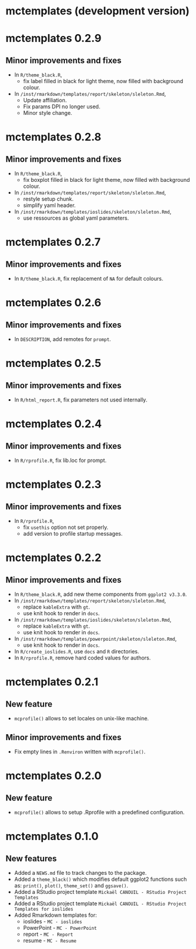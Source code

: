 # mctemplates (development version)

# mctemplates 0.2.9

## Minor improvements and fixes

* In `R/theme_black.R`,
    - fix label filled in black for light theme, now filled with background colour.
* In `/inst/rmarkdown/templates/report/skeleton/sleleton.Rmd`,  
    - Update affiliation.
    - Fix params DPI no longer used.
    - Minor style change.

# mctemplates 0.2.8

## Minor improvements and fixes

* In `R/theme_black.R`,
    - fix boxplot filled in black for light theme, now filled with background colour.
* In `/inst/rmarkdown/templates/report/skeleton/sleleton.Rmd`, 
    - restyle setup chunk.
    - simplify yaml header.
* In `/inst/rmarkdown/templates/ioslides/skeleton/sleleton.Rmd`, 
    - use ressources as global yaml parameters.

# mctemplates 0.2.7

## Minor improvements and fixes

* In `R/theme_black.R`, fix replacement of `NA` for default colours.

# mctemplates 0.2.6

## Minor improvements and fixes

* In `DESCRIPTION`, add remotes for `prompt`.

# mctemplates 0.2.5

## Minor improvements and fixes

* In `R/html_report.R`, fix parameters not used internally.

# mctemplates 0.2.4

## Minor improvements and fixes

* In `R/rprofile.R`, fix lib.loc for prompt.

# mctemplates 0.2.3

## Minor improvements and fixes

* In `R/rprofile.R`, 
    - fix `usethis` option not set properly.
    - add version to profile startup messages.

# mctemplates 0.2.2

## Minor improvements and fixes

* In `R/theme_black.R`, add new theme components from `ggplot2 v3.3.0`.
* In `/inst/rmarkdown/templates/report/skeleton/sleleton.Rmd`, 
    - replace `kableExtra` with `gt`.
    - use knit hook to render in `docs`.
* In `/inst/rmarkdown/templates/ioslides/skeleton/sleleton.Rmd`, 
    - replace `kableExtra` with `gt`.
    - use knit hook to render in `docs`.
* In `/inst/rmarkdown/templates/powerpoint/skeleton/sleleton.Rmd`, 
    - use knit hook to render in `docs`.
* In `R/create_ioslides.R`, use `docs` and `R` directories.
* In `R/rprofile.R`, remove hard coded values for authors.

# mctemplates 0.2.1

## New feature

* `mcprofile()` allows to set locales on unix-like machine.

## Minor improvements and fixes

* Fix empty lines in `.Renviron` written with `mcprofile()`.

# mctemplates 0.2.0

## New feature

* `mcprofile()` allows to setup .Rprofile with a predefined configuration.

# mctemplates 0.1.0

## New features

* Added a `NEWS.md` file to track changes to the package.
* Added a `theme_black()` which modifies default ggplot2 functions 
    such as: `print()`, `plot()`, `theme_set()` and `ggsave()`.
* Added a RStudio project template `Mickaël CANOUIL - RStudio Project Templates`
* Added a RStudio project template `Mickaël CANOUIL - RStudio Project Templates for ioslides`
* Added Rmarkdown templates for:
    - ioslides - `MC - ioslides`
    - PowerPoint - `MC - PowerPoint`
    - report - `MC - Report`
    - resume - `MC - Resume`
